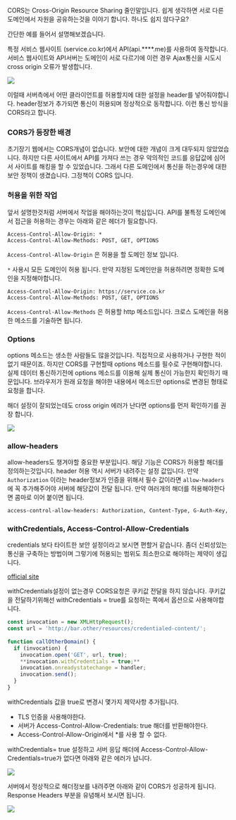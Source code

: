 CORS는 Cross-Origin Resource Sharing 줄인말입니다. 쉽게 생각하면 서로 다른 도메인에서 자원을 공유하는것을 이야기 합니다. 하나도 쉽지 않다구요?

간단한 예를 들어서 설명해보겠습니다. 

특정 서비스 웹사이트 (service.co.kr)에서 API(api.****.me)를 사용하여 동작합니다.  서비스 웹사이트와 API서버는 도메인이 서로 다르기에 이런 경우 Ajax통신을 시도시 cross origin 오류가 발생합니다.

![](https://user-images.githubusercontent.com/54073761/132977683-724b6ba2-9e45-4138-9d4b-ccd5dc5a1709.png)

이럴때 서버측에서 어떤 클라이언트를 허용할지에 대한 설정을 header를 넣어줘야합니다. header정보가 추가되면 통신이 허용되며 정상적으로 동작합니다. 이런 통신 방식을 CORS라고 합니다.

### CORS가 등장한 배경

초기장기 웹에서는 CORS개념이 없습니다. 보안에 대한 개념이 크게 대두되지 않았었습니다. 하지만 다른 사이트에서 API를 가져다 쓰는 경우 악의적인 코드를 응답값에 심어서 사이트를 해킹을 할 수 있었습니다. 그래서 다른 도메인에서 통신을 하는경우에 대한 보안 정책이 생겼습니다. 그정책이 CORS 입니다.

### 허용을 위한 작업

앞서 설명한것처럼 서버에서 작업을 해야하는것이 핵심입니다. API를 불특정 도메인에서 접근을 허용하는 경우는 아래와 같은 헤더가 필요합니다.

```
Access-Control-Allow-Origin: *
Access-Control-Allow-Methods: POST, GET, OPTIONS
```

`Access-Control-Allow-Origin` 은 허용을 할 도메인 정보 입니다. 

`*` 사용시 모든 도메인이 허용 됩니다. 만약 지정된 도메인만을 허용하려면 정확한 도메인을 지정해야합니다.

```
Access-Control-Allow-Origin: https://service.co.kr
Access-Control-Allow-Methods: POST, GET, OPTIONS
```

`Access-Control-Allow-Methods` 은 허용할 http 메소드입니다. 크로스 도메인을 허용한 메소드를 기술하면 됩니다.

### Options

options 메소드는 생소한 사람들도 많을것입니다. 직접적으로 사용하거나 구현한 적이 없기 때문이죠. 하지만 CORS를 구현할때 options 메소드를 필수로 구현해야합니다. 실제 데이터 통신하기전에 options 메소드를 이용해 실제 통신이 가능한지 확인하기 때문입니다. 브라우저가 원래 요청을 해야한 내용에서 메소드만 options로 변경된 형태로 요청을 합니다.

해더 설정이 잘되었는데도 cross origin 에러가 난다면 options를 먼저 확인하기를 권장 합니다.

![](https://user-images.githubusercontent.com/54073761/132977696-4199decf-c0b8-4320-b73b-f544605e0202.png)

### allow-headers

allow-headers도 챙겨야할 중요한 부분입니다. 해당 기능은 CORS가 허용할 해더를 정의하는것입니다. header 허용 역시 서버가 내려주는 설정 값입니다. 만약 `Authorization` 이라는 header정보가 인증을 위해서 필수 값이라면 `allow-headers` 에 꼭 추가해주어야 서버에 해당값이 전달 됩니다. 만약 여러개의 해더를 허용해야한다면 콤마로 이어 붙이면 됩니다.

```bash
access-control-allow-headers: Authorization, Content-Type, G-Auth-Key, Sid
```

### withCredentials, Access-Control-Allow-Credentials

credentials 보다 타이트한 보안 설정이라고 보시면 편할거 같습니다. 좀더 신뢰성있는 통신을 구축하는 방법이며 그렇기에 허용되는 범위도 최소한으로 해야하는 제약이 생깁니다.

[official site](https://developer.mozilla.org/ko/docs/Web/HTTP/Headers/Access-Control-Allow-Credentials)

withCredentials설정이 없는경우 CORS요청은 쿠키값 전달을 하지 않습니다. 쿠키값을 전달하기위해선 withCredentials = true를 요청하는 쪽에서 옵션으로 사용해야합니다.

```jsx
const invocation = new XMLHttpRequest();
const url = 'http://bar.other/resources/credentialed-content/';
    
function callOtherDomain() {
  if (invocation) {
    invocation.open('GET', url, true);
    **invocation.withCredentials = true;**
    invocation.onreadystatechange = handler;
    invocation.send(); 
  }
}
```

withCredentials 값을 true로 변경시 몇가지 제약사항 추가됩니다.

- TLS 인증을 사용해야한다.
- 서버가 Access-Control-Allow-Credentials: true 해더를 반환해야한다.
- Access-Control-Allow-Origin에서 *를 사용 할 수 없다.

withCredentials= true 설정하고 서버 응답 해더에 Access-Control-Allow-Credentials=true가 없다면 아래와 같은 에러가 납니다.

![](https://user-images.githubusercontent.com/54073761/132977720-21809525-de88-4ffa-af42-54a849f45870.png)

서버에서 정상적으로 해더정보를 내려주면 아래와 같이 CORS가 성공하게 됩니다. Response Headers 부분을 유념해서 보시면 됩니다.

![](https://user-images.githubusercontent.com/54073761/132977714-19606a9f-c582-4b70-b2f4-c38fc17206a8.png)

